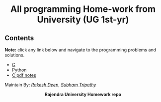 <h1 align="center"> All programming Home-work from University (UG 1st-yr)</h1>

## Contents
**Note:** click any link below and navigate to the programming problems and solutions. 

- [C](/c/)
- [Python](/python/)
- [C pdf notes](/notes/rakesh-C-notes%20(1).pdf)

<p style="text-transform: capitalize ">maintain by: <a href="https://www.github.com/rakeshdeep" style="font-style:italic; text-decoration: underline;">Rakesh Deep</a>, <a href="https://www.github.com/SubhamTripathy-01" style="font-style:italic; text-decoration: underline;">Subham Tripathy</a></p>

<p style="font-weight:bold; text-align:center;  ">Rajendra University Homework repo</p>
